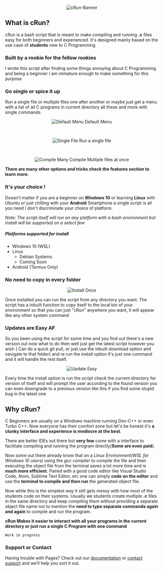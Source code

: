 <p align="center">
  <img src="https://i.ibb.co/wYD0TKy/c-Run-image.png" alt="cRun-Banner"/>
</p>

## What is cRun?

cRun is a bash script that is meant to make compiling and running **.c** files easy for both beginners and experienced. It's designed mainly based on the use case of **students** new to C Programming

### Built by a rookie for the fellow rookies

I wrote this script after finding some things annoying about C Programming and being a beginner I am immature enough to make something for this purpose

### Go single or spice it up

Run a single file or multiple files one after another or maybe just get a menu with a list of all C programs in current directory all these and more with single commands.

<p align="center">
  <img src="https://i.ibb.co/hCPZSPv/Menu-Default.gif" alt="Default Menu"/>
  Default Menu
</p>
<p>&nbsp;</p>
<p align="center">
  <img src="https://i.ibb.co/NYhcD54/Single-File.gif" alt="Single File"/>
  Run a single file
</p>
<p>&nbsp;</p>
<p align="center">
  <img src="https://i.ibb.co/KzLqwF6/Multi-Compile.gif" alt="Compile Many"/>
  Compile Multiple files at once
</p>

**There are many other options and tricks check the features section to learn more.**

### It's your choice !

Doesn't matter if you are a beginner on **Windows 10** or learning **Linux** with Ubuntu or just chilling with your **Android** Smartphone a single script is all you need I don't discriminate your choice of platform.

_Note: The script itself will run on any platform with a bash environment but install will be supported on a select few_

##### Platforms supported for install
- Windows 10 (WSL)
- Linux
  - Debian Systems
  - Coming Soon
- Android (Termux Only)

### No need to copy in every folder

<p align="center">
  <img src="https://i.ibb.co/zs3gNqL/Install-fresh.gif" alt="Install Once"/>
</p>

Once installed you can run the script from any directory you want. The script has a inbuilt function to copy itself to the local bin of your environment so that you can just "cRun" anywhere you want, it will appear like any other system command

### Updates are Easy AF

So you been using the script for some time and you find out there's a new version out now what to do then well just get the latest script however you wish ( Can do a quick git pull, or just use the inbuilt download option and navigate to that folder) and re run the install option it's just one command and it will handle the rest itself.

<p align="center">
  <img src="https://i.ibb.co/jkxgzVD/Update-Higher-V.gif" alt="Update Easy"/>
</p>

Every time the install option is run the script check the current directory for version of itself and will prompt the user according to the found version you can even downgrade to a previous version like this if you find some stupid bug in the latest one


## Why cRun?

C Beginners are usually on a Windows machine running Dev-C++ or even Turbo C++. Now everyone has their comfort zone but let's be honest it's **a clunky interface and experience is mediocre at the best**.

There are better IDEs out there but **very few** come with a interface to facilitate compiling and running the program directly(**Some are even paid**).

Now some out there already know that on a _Linux Environment(WSL for Windows 10 users)_ using the _gcc compiler_ to compile the file and then executing the object file from the terminal saves a lot more time and is **much more efficient**. Paired with a good code editor like Visual Studio Code, Atom, Sublime Text Editor, etc one can simply **code on the editor** and use the **terminal to compile and then run** the generated object file.

Now while this is the simplest way it still gets messy with how most of the students code on their systems. Usually we students create multiple **.c** files in the same directory and keep compiling them without providing a separate object file name not to mention the **need to type separate commands again and again** to compile and run the program.

**cRun Makes it easier to interact with all your programs in the current directory or just run a single C Program with one command**


```
Work in progress
```


### Support or Contact

Having trouble with Pages? Check out our
[documentation](https://help.github.com/categories/github-pages-basics/) or
[contact support](https://github.com/contact) and we’ll help you sort it out.
